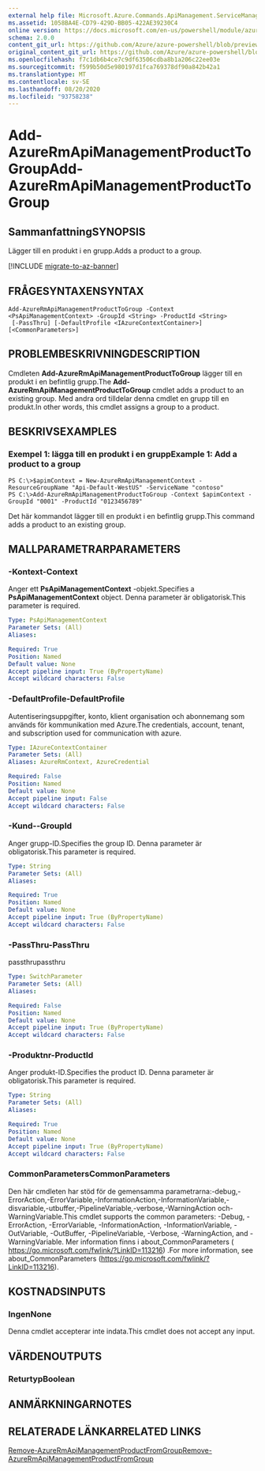 ```yaml
---
external help file: Microsoft.Azure.Commands.ApiManagement.ServiceManagement.dll-Help.xml
ms.assetid: 1058BA4E-CD79-429D-BB05-422AE39230C4
online version: https://docs.microsoft.com/en-us/powershell/module/azurerm.apimanagement/add-azurermapimanagementproducttogroup
schema: 2.0.0
content_git_url: https://github.com/Azure/azure-powershell/blob/preview/src/ResourceManager/ApiManagement/Commands.ApiManagement/help/Add-AzureRmApiManagementProductToGroup.md
original_content_git_url: https://github.com/Azure/azure-powershell/blob/preview/src/ResourceManager/ApiManagement/Commands.ApiManagement/help/Add-AzureRmApiManagementProductToGroup.md
ms.openlocfilehash: f7c1db6b4ce7c9df63506cdba8b1a206c22ee03e
ms.sourcegitcommit: f599b50d5e980197d1fca769378df90a842b42a1
ms.translationtype: MT
ms.contentlocale: sv-SE
ms.lasthandoff: 08/20/2020
ms.locfileid: "93758238"
---
```

# <span data-ttu-id="3d84c-101">Add-AzureRmApiManagementProductToGroup</span><span class="sxs-lookup"><span data-stu-id="3d84c-101">Add-AzureRmApiManagementProductToGroup</span></span>

## <span data-ttu-id="3d84c-102">Sammanfattning</span><span class="sxs-lookup"><span data-stu-id="3d84c-102">SYNOPSIS</span></span>
<span data-ttu-id="3d84c-103">Lägger till en produkt i en grupp.</span><span class="sxs-lookup"><span data-stu-id="3d84c-103">Adds a product to a group.</span></span>

[!INCLUDE [migrate-to-az-banner](../../includes/migrate-to-az-banner.md)]

## <span data-ttu-id="3d84c-104">FRÅGESYNTAXEN</span><span class="sxs-lookup"><span data-stu-id="3d84c-104">SYNTAX</span></span>

```
Add-AzureRmApiManagementProductToGroup -Context <PsApiManagementContext> -GroupId <String> -ProductId <String>
 [-PassThru] [-DefaultProfile <IAzureContextContainer>] [<CommonParameters>]
```

## <span data-ttu-id="3d84c-105">PROBLEMBESKRIVNING</span><span class="sxs-lookup"><span data-stu-id="3d84c-105">DESCRIPTION</span></span>
<span data-ttu-id="3d84c-106">Cmdleten **Add-AzureRmApiManagementProductToGroup** lägger till en produkt i en befintlig grupp.</span><span class="sxs-lookup"><span data-stu-id="3d84c-106">The **Add-AzureRmApiManagementProductToGroup** cmdlet adds a product to an existing group.</span></span>
<span data-ttu-id="3d84c-107">Med andra ord tilldelar denna cmdlet en grupp till en produkt.</span><span class="sxs-lookup"><span data-stu-id="3d84c-107">In other words, this cmdlet assigns a group to a product.</span></span>

## <span data-ttu-id="3d84c-108">BESKRIVS</span><span class="sxs-lookup"><span data-stu-id="3d84c-108">EXAMPLES</span></span>

### <span data-ttu-id="3d84c-109">Exempel 1: lägga till en produkt i en grupp</span><span class="sxs-lookup"><span data-stu-id="3d84c-109">Example 1: Add a product to a group</span></span>
```
PS C:\>$apimContext = New-AzureRmApiManagementContext -ResourceGroupName "Api-Default-WestUS" -ServiceName "contoso"
PS C:\>Add-AzureRmApiManagementProductToGroup -Context $apimContext -GroupId "0001" -ProductId "0123456789"
```

<span data-ttu-id="3d84c-110">Det här kommandot lägger till en produkt i en befintlig grupp.</span><span class="sxs-lookup"><span data-stu-id="3d84c-110">This command adds a product to an existing group.</span></span>

## <span data-ttu-id="3d84c-111">MALLPARAMETRAR</span><span class="sxs-lookup"><span data-stu-id="3d84c-111">PARAMETERS</span></span>

### <span data-ttu-id="3d84c-112">-Kontext</span><span class="sxs-lookup"><span data-stu-id="3d84c-112">-Context</span></span>
<span data-ttu-id="3d84c-113">Anger ett **PsApiManagementContext** -objekt.</span><span class="sxs-lookup"><span data-stu-id="3d84c-113">Specifies a **PsApiManagementContext** object.</span></span>
<span data-ttu-id="3d84c-114">Denna parameter är obligatorisk.</span><span class="sxs-lookup"><span data-stu-id="3d84c-114">This parameter is required.</span></span>

```yaml
Type: PsApiManagementContext
Parameter Sets: (All)
Aliases: 

Required: True
Position: Named
Default value: None
Accept pipeline input: True (ByPropertyName)
Accept wildcard characters: False
```

### <span data-ttu-id="3d84c-115">-DefaultProfile</span><span class="sxs-lookup"><span data-stu-id="3d84c-115">-DefaultProfile</span></span>
<span data-ttu-id="3d84c-116">Autentiseringsuppgifter, konto, klient organisation och abonnemang som används för kommunikation med Azure.</span><span class="sxs-lookup"><span data-stu-id="3d84c-116">The credentials, account, tenant, and subscription used for communication with azure.</span></span>
 
```yaml
Type: IAzureContextContainer
Parameter Sets: (All)
Aliases: AzureRmContext, AzureCredential

Required: False
Position: Named
Default value: None
Accept pipeline input: False
Accept wildcard characters: False
```

### <span data-ttu-id="3d84c-117">-Kund-</span><span class="sxs-lookup"><span data-stu-id="3d84c-117">-GroupId</span></span>
<span data-ttu-id="3d84c-118">Anger grupp-ID.</span><span class="sxs-lookup"><span data-stu-id="3d84c-118">Specifies the group ID.</span></span>
<span data-ttu-id="3d84c-119">Denna parameter är obligatorisk.</span><span class="sxs-lookup"><span data-stu-id="3d84c-119">This parameter is required.</span></span>

```yaml
Type: String
Parameter Sets: (All)
Aliases: 

Required: True
Position: Named
Default value: None
Accept pipeline input: True (ByPropertyName)
Accept wildcard characters: False
```

### <span data-ttu-id="3d84c-120">-PassThru</span><span class="sxs-lookup"><span data-stu-id="3d84c-120">-PassThru</span></span>
<span data-ttu-id="3d84c-121">passthru</span><span class="sxs-lookup"><span data-stu-id="3d84c-121">passthru</span></span>

```yaml
Type: SwitchParameter
Parameter Sets: (All)
Aliases: 

Required: False
Position: Named
Default value: None
Accept pipeline input: True (ByPropertyName)
Accept wildcard characters: False
```

### <span data-ttu-id="3d84c-122">-Produktnr</span><span class="sxs-lookup"><span data-stu-id="3d84c-122">-ProductId</span></span>
<span data-ttu-id="3d84c-123">Anger produkt-ID.</span><span class="sxs-lookup"><span data-stu-id="3d84c-123">Specifies the product ID.</span></span>
<span data-ttu-id="3d84c-124">Denna parameter är obligatorisk.</span><span class="sxs-lookup"><span data-stu-id="3d84c-124">This parameter is required.</span></span>

```yaml
Type: String
Parameter Sets: (All)
Aliases: 

Required: True
Position: Named
Default value: None
Accept pipeline input: True (ByPropertyName)
Accept wildcard characters: False
```

### <span data-ttu-id="3d84c-125">CommonParameters</span><span class="sxs-lookup"><span data-stu-id="3d84c-125">CommonParameters</span></span>
<span data-ttu-id="3d84c-126">Den här cmdleten har stöd för de gemensamma parametrarna:-debug,-ErrorAction,-ErrorVariable,-InformationAction,-InformationVariable,-disvariable,-utbuffer,-PipelineVariable,-verbose,-WarningAction och-WarningVariable.</span><span class="sxs-lookup"><span data-stu-id="3d84c-126">This cmdlet supports the common parameters: -Debug, -ErrorAction, -ErrorVariable, -InformationAction, -InformationVariable, -OutVariable, -OutBuffer, -PipelineVariable, -Verbose, -WarningAction, and -WarningVariable.</span></span> <span data-ttu-id="3d84c-127">Mer information finns i about_CommonParameters ( https://go.microsoft.com/fwlink/?LinkID=113216) .</span><span class="sxs-lookup"><span data-stu-id="3d84c-127">For more information, see about_CommonParameters (https://go.microsoft.com/fwlink/?LinkID=113216).</span></span>

## <span data-ttu-id="3d84c-128">KOSTNADS</span><span class="sxs-lookup"><span data-stu-id="3d84c-128">INPUTS</span></span>

### <span data-ttu-id="3d84c-129">Ingen</span><span class="sxs-lookup"><span data-stu-id="3d84c-129">None</span></span>
<span data-ttu-id="3d84c-130">Denna cmdlet accepterar inte indata.</span><span class="sxs-lookup"><span data-stu-id="3d84c-130">This cmdlet does not accept any input.</span></span>

## <span data-ttu-id="3d84c-131">VÄRDEN</span><span class="sxs-lookup"><span data-stu-id="3d84c-131">OUTPUTS</span></span>

### <span data-ttu-id="3d84c-132">Returtyp</span><span class="sxs-lookup"><span data-stu-id="3d84c-132">Boolean</span></span>

## <span data-ttu-id="3d84c-133">ANMÄRKNINGAR</span><span class="sxs-lookup"><span data-stu-id="3d84c-133">NOTES</span></span>

## <span data-ttu-id="3d84c-134">RELATERADE LÄNKAR</span><span class="sxs-lookup"><span data-stu-id="3d84c-134">RELATED LINKS</span></span>

[<span data-ttu-id="3d84c-135">Remove-AzureRmApiManagementProductFromGroup</span><span class="sxs-lookup"><span data-stu-id="3d84c-135">Remove-AzureRmApiManagementProductFromGroup</span></span>](./Remove-AzureRmApiManagementProductFromGroup.md)


